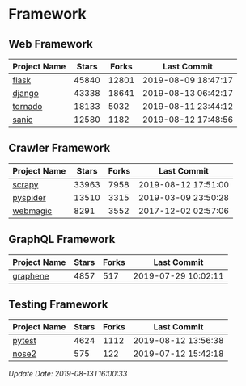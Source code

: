 # Framework

## Web Framework

| Project Name | Stars | Forks | Last Commit |
| ------------ | ----- | ----- | ----------- |
| [flask](https://github.com/pallets/flask) | 45840 | 12801 | 2019-08-09 18:47:17 |
| [django](https://github.com/django/django) | 43338 | 18641 | 2019-08-13 06:42:17 |
| [tornado](https://github.com/tornadoweb/tornado) | 18133 | 5032 | 2019-08-11 23:44:12 |
| [sanic](https://github.com/huge-success/sanic) | 12580 | 1182 | 2019-08-12 17:48:56 |

## Crawler Framework

| Project Name | Stars | Forks | Last Commit |
| ------------ | ----- | ----- | ----------- |
| [scrapy](https://github.com/scrapy/scrapy) | 33963 | 7958 | 2019-08-12 17:51:00 |
| [pyspider](https://github.com/binux/pyspider) | 13510 | 3315 | 2019-03-09 23:50:28 |
| [webmagic](https://github.com/code4craft/webmagic) | 8291 | 3552 | 2017-12-02 02:57:06 |

## GraphQL Framework

| Project Name | Stars | Forks | Last Commit |
| ------------ | ----- | ----- | ----------- |
| [graphene](https://github.com/graphql-python/graphene) | 4857 | 517 | 2019-07-29 10:02:11 |

## Testing Framework

| Project Name | Stars | Forks | Last Commit |
| ------------ | ----- | ----- | ----------- |
| [pytest](https://github.com/pytest-dev/pytest) | 4624 | 1112 | 2019-08-12 13:56:38 |
| [nose2](https://github.com/nose-devs/nose2) | 575 | 122 | 2019-07-12 15:42:18 |

*Update Date: 2019-08-13T16:00:33*